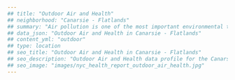 ```yaml
---
## title: "Outdoor Air and Health"
## neighborhood: "Canarsie - Flatlands"
## summary: "Air pollution is one of the most important environmental threats to urban populations and while all people are exposed, pollutant emissions, levels of exposure, and population vulnerability vary across neighborhoods. Exposures to common air pollutants have been linked to respiratory and cardiovascular diseases, cancers, and premature deaths."
## data_json: "Outdoor Air and Health in Canarsie - Flatlands"
## content_yml: "outdoor"
## type: location
## seo_title: "Outdoor Air and Health in Canarsie - Flatlands"
## seo_description: "Outdoor Air and Health data profile for the Canarsie - Flatlands neighborhood of NYC."
## seo_image: "images/nyc_health_report_outdoor_air_health.jpg"
---
```

